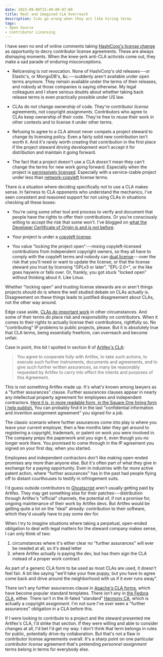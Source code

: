 ```yaml
---
date: 2023-09-06T15:49:09-07:00
title: Real and Imagined CLA Overreach
description: CLAs go wrong when they act like hiring terms
tags:
- Open Source
- Contributor Licensing
---
```


I have seen no end of online comments taking [HashiCorp's license change](https://writing.kemitchell.com/2023/08/18/HashiCorp-BSL) as opportunity to decry contributor license agreements.  These are always dismaying moments.  When the knee-jerk anti-CLA activists come out, they make a sad parade of enduring misconceptions.

- Relicensing is _not_ revocation.  None of HashiCorp's old releases---or Elastic's, or MongoDB's, &c.---suddenly aren't available under open terms anymore.  They remain available under the terms of their releases, and nobody at those companies is saying otherwise.  My legal colleagues and I share serious doubts about whether taking back release terms is even practically possible under US law.

- CLAs do _not_ change ownership of code.  They're contributor _license_ agreements, not copyright _assignments_.  Contributors who agree to CLAs keep ownership of their code.  They're free to reuse their work in other contexts and to license it under other terms.

- Refusing to agree to a CLA almost never compels a project steward to change its licensing policy.  Even a fairly solid new contribution isn't worth it.  And it's rarely worth creating that contribution in the first place if the project steward driving development won't accept it for distribution and maintain it going forward.

- The fact that a project doesn't use a CLA _doesn't_ mean they can't change the terms for new work going forward.  Especially when the project is [permissively licensed](https://blueoakcouncil.org/list).  Especially with a service-izable project under less than [network-copyleft](https://blueoakcouncil.org/copyleft#network-copyleft-family) license terms.

There _is_ a situation where deciding specifically _not_ to use a CLA makes sense.  In fairness to CLA opponents who understand the mechanics, I've seen consistent and reasoned support for not using CLAs in situations checking all these boxes:

- You're using some other tool and process to verify and document that people have the rights to offer their contributions.  Or you're consciously willing to accept the risk that some won't.  I've blogged on [what the Developer Certificate of Origin is and is not before](https://writing.kemitchell.com/2021/07/02/DCO-Not-CLA).

- Your project is under a [copyleft license](https://blueoakcouncil.org/copyleft).

- You value "locking the project open"---mixing copyleft-licensed contributions from independent copyright owners, so they all have to comply with the copyleft terms and nobody can [dual license](https://duallicensing.com)---over the risk that you'll need or want to update the license, or that the license steward you trust by licensing "GPLv3 or later", "EPL-2.0+", or the like goes haywire or falls over.  Or, frankly, you got stuck "locked open" without thinking about it.  Like Linux.

Whether "locking open" and trusting license stewards are or aren't things projects should do is where the well studied debate on CLAs actually is.  Disagreement on these things leads to justified disagreement about CLAs, not the other way around.

Edge case aside, [CLAs do important work](https://writing.kemitchell.com/2018/01/06/CLAs-Are-Not-a-Sham) in other circumstances.  And some of their terms _do_ place risk and responsibility on contributors.  When it comes to their rights to actually license their contributions, rightfully so.  No "contributing" IP problems to public projects, please.  But it is absolutely true that CLA terms, being essentially freeform, can overreach and become unfair.

Case in point, this bit I spotted in section 6 of [Artifex's CLA](https://artifex.com/documents/Artifex%20Contributor%20License%20Agreement.pdf):

> You agree to cooperate fully with Artifex, to take such actions, to execute such further instruments, documents and agreements, and to give such further written assurances, as many be reasonably requested by Artifex to carry into effect the intents and purposes of this Agreement.

This is not something Artifex made up.  It's what's known among lawyers as a "further assurances" clause.  Further assurances clauses appear in nearly any intellectual property agreement for employees and independent contractors.  [Here it is, in more readable form, in the Square One hiring form I help publish.](https://squareoneforms.com/confidentiality-ip/3.0.0#further-steps)  You can probably find it in the last "confidential information and invention assignment agreement" you signed for a job.

The classic scenario where further assurances come into play is where you leave your current employer, then a few months later they get around to registering a copyright, trademark, or patent on work you were involved in.  The company preps the paperwork and you sign it, even though you no longer work there.  You promised to come through in the IP agreement you signed on your first day, when you started.

Employees and independent contractors don't like making open-ended promises any more than anyone else.  But it's often part of what they give in exchange for a paying opportunity.  Even in industries with far more active patent action, where "further assurances" has in the past had people flying off to distant courthouses to testify in infringement suits.

I'd guess outside contributors to [Ghostscript](https://en.wikipedia.org/wiki/Ghostscript) aren't usually getting paid by Artifex.  They may get something else for their patches---distribution through Artifex's "official" channels, the potential of, if not a promise for, ongoing maintenance of their work by Artifex devs.  But Artifex would be getting quite a lot on the "deal" already: contribution to their software, which they'd usually have to pay some dev for.

When I try to imagine situations where taking a perpetual, open-ended obligation to deal with legal matters for the steward company makes sense, I can only think of two:

1.  circumstances where it's either clear no "further assurances" will ever be needed at all, so it's dead letter
2.  where Artifex actually is paying the dev, but has them sign the CLA instead of a proper work contract

As part of a generic CLA form to be used as most CLAs are used, it doesn't feel fair.  A bit like saying "we'll take your free puppy, but you have to agree come back and drive around the neighborhood with us if it ever runs away".

There isn't any further assurances clause in [Apache's CLA forms](https://www.apache.org/licenses/contributor-agreements.html#clas), which have become popular standard templates.  There isn't any in [the Fedora CLA](https://docs.fedoraproject.org/en-US/legal/fpca/), either.  There isn't in the ill-fated "standard" [Harmony CA](https://harmonyagreements.org/docs/ha-combined-v1), which is actually a copyright _assignment_.  I'm not sure I've _ever_ seen a "further assurances" obligation in a CLA before this.

If I were looking to contribute to a project and the steward presented me Artifex's CLA, I'd strike that section.  If they were willing and able to consider changes at all, I'd bet I'd get my way.  I don't think that term belongs in rules for public, potentially drive-by collaboration.  But that's not a flaw in contributor license agreements overall.  It's a sharp point on one particular _contributor_ _license_ agreement that's pretending _personnel_ _assignment_ terms belong in terms for everybody else.

